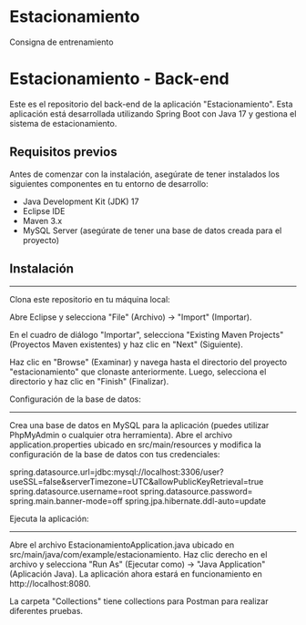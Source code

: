 # Estacionamiento
 Consigna de entrenamiento 

 # Estacionamiento - Back-end

Este es el repositorio del back-end de la aplicación "Estacionamiento". Esta aplicación está desarrollada utilizando Spring Boot con Java 17 y gestiona el sistema de estacionamiento.

## Requisitos previos

Antes de comenzar con la instalación, asegúrate de tener instalados los siguientes componentes en tu entorno de desarrollo:

- Java Development Kit (JDK) 17
- Eclipse IDE
- Maven 3.x
- MySQL Server (asegúrate de tener una base de datos creada para el proyecto)

## Instalación
_______________

Clona este repositorio en tu máquina local:

Abre Eclipse y selecciona "File" (Archivo) -> "Import" (Importar).

En el cuadro de diálogo "Importar", selecciona "Existing Maven Projects" (Proyectos Maven existentes) y haz clic en "Next" (Siguiente).

Haz clic en "Browse" (Examinar) y navega hasta el directorio del proyecto "estacionamiento" que clonaste anteriormente. Luego, selecciona el directorio y haz clic en "Finish" (Finalizar).


Configuración de la base de datos:
___________________________________

Crea una base de datos en MySQL para la aplicación (puedes utilizar PhpMyAdmin o cualquier otra herramienta).
Abre el archivo application.properties ubicado en src/main/resources y modifica la configuración de la base de datos con tus credenciales:

spring.datasource.url=jdbc:mysql://localhost:3306/user?useSSL=false&serverTimezone=UTC&allowPublicKeyRetrieval=true
spring.datasource.username=root
spring.datasource.password=
spring.main.banner-mode=off
spring.jpa.hibernate.ddl-auto=update

Ejecuta la aplicación:
______________________

Abre el archivo EstacionamientoApplication.java ubicado en src/main/java/com/example/estacionamiento.
Haz clic derecho en el archivo y selecciona "Run As" (Ejecutar como) -> "Java Application" (Aplicación Java).
La aplicación ahora estará en funcionamiento en http://localhost:8080.

La carpeta "Collections" tiene collections para Postman para realizar diferentes pruebas.
